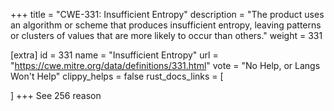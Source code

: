+++
title = "CWE-331: Insufficient Entropy"
description	= "The product uses an algorithm or scheme that produces insufficient entropy, leaving patterns or clusters of values that are more likely to occur than others."
weight = 331

[extra]
id = 331
name = "Insufficient Entropy"
url = "https://cwe.mitre.org/data/definitions/331.html"
vote = "No Help, or Langs Won't Help"
clippy_helps = false
rust_docs_links = [
	
]
+++
See 256 reason
